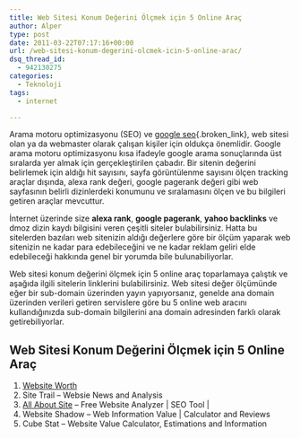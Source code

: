 ```yaml
---
title: Web Sitesi Konum Değerini Ölçmek için 5 Online Araç
author: Alper
type: post
date: 2011-03-22T07:17:16+00:00
url: /web-sitesi-konum-degerini-olcmek-icin-5-online-arac/
dsq_thread_id:
  - 942130275
categories:
  - Teknoloji
tags:
  - internet

---
```

Arama motoru optimizasyonu (SEO) ve [google seo][1]{.broken_link}, web sitesi olan ya da webmaster olarak çalışan kişiler için oldukça önemlidir. Google arama motoru optimizasyonu kısa ifadeyle google arama sonuçlarında üst sıralarda yer almak için gerçekleştirilen çabadır. Bir sitenin değerini belirlemek için aldığı hit sayısını, sayfa görüntülenme sayısını ölçen tracking araçlar dışında, alexa rank değeri, google pagerank değeri gibi web sayfasının belirli dizinlerdeki konumunu ve sıralamasını ölçen ve bu bilgileri getiren araçlar mevcuttur.

İnternet üzerinde size **alexa rank**, **google pagerank**, **yahoo backlinks** ve dmoz dizin kaydı bilgisini veren çeşitli siteler bulabilirsiniz. Hatta bu sitelerden bazıları web sitenizin aldığı değerlere göre bir ölçüm yaparak web sitenizin ne kadar para edebileceğini ve ne kadar reklam geliri elde edebileceği hakkında genel bir yorumda bile bulunabiliyorlar.

Web sitesi konum değerini ölçmek için 5 online araç toparlamaya çalıştık ve aşağıda ilgili sitelerin linklerini bulabilirsiniz. Web sitesi değer ölçümünde eğer bir sub-domain üzerinden yayın yapıyorsanız, genelde ana domain üzerinden verileri getiren servislere göre bu 5 online web aracını kullandığınızda sub-domain bilgilerini ana domain adresinden farklı olarak getirebiliyorlar.

## Web Sitesi Konum Değerini Ölçmek için 5 Online Araç

1. <a href="https://website-worth.org/" target="_blank" class="broken_link">Website Worth</a>  
2. Site Trail &#8211; Websie News and Analysis  
3. <a href="https://allaboutsite.com/" target="_blank">All About Site</a> &#8211; Free Website Analyzer | SEO Tool |  
4. Website Shadow &#8211; Web Information Value | Calculator and Reviews  
5. Cube Stat &#8211; Website Value Calculator, Estimations and Information

 [1]: https://www.murekkep.org/google-seo-baslangic-rehberi-707
